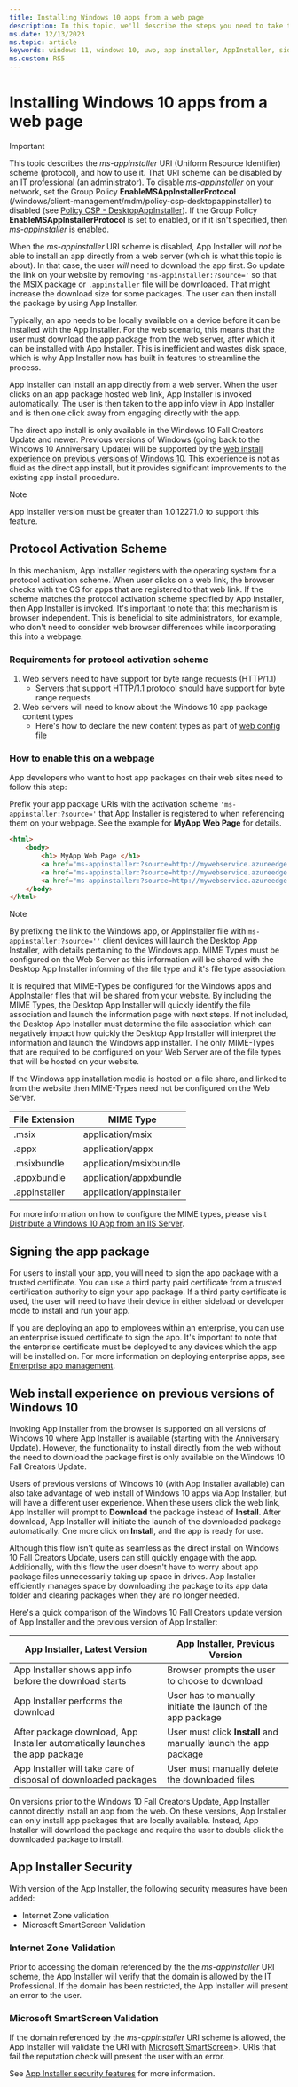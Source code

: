 ```yaml
---
title: Installing Windows 10 apps from a web page
description: In this topic, we'll describe the steps you need to take to allow users to install your apps directly from your web page.
ms.date: 12/13/2023
ms.topic: article
keywords: windows 11, windows 10, uwp, app installer, AppInstaller, sideload, related set, optional packages
ms.custom: RS5
---
```


# Installing Windows 10 apps from a web page

> [!IMPORTANT]
> This topic describes the *ms-appinstaller* URI (Uniform Resource Identifier) scheme (protocol), and how to use it. That URI scheme can be disabled by an IT professional (an administrator). To disable *ms-appinstaller* on your network, set the Group Policy **EnableMSAppInstallerProtocol** (/windows/client-management/mdm/policy-csp-desktopappinstaller) to disabled (see [Policy CSP - DesktopAppInstaller](/windows/client-management/mdm/policy-csp-desktopappinstaller#enablemsappinstallerprotocol)). If the Group Policy **EnableMSAppInstallerProtocol** is set to enabled, or if it isn't specified, then *ms-appinstaller* is enabled.
>
> When the *ms-appinstaller* URI scheme is disabled, App Installer will *not* be able to install an app directly from a web server (which is what this topic is about). In that case, the user *will* need to download the app first. So update the link on your website by removing `'ms-appinstaller:?source='` so that the MSIX package or `.appinstaller` file will be downloaded. That might increase the download size for some packages. The user can then install the package by using App Installer.

Typically, an app needs to be locally available on a device before it can be installed with the App Installer. For the web scenario, this means that the user must download the app package from the web server, after which it can be installed with App Installer. This is inefficient and wastes disk space, which is why App Installer now has built in features to streamline the process.

App Installer can install an app directly from a web server. When the user clicks on an app package hosted web link, App Installer is invoked automatically. The user is then taken to the app info view in App Installer and is then one click away from engaging directly with the app.

The direct app install is only available in the Windows 10 Fall Creators Update and newer. Previous versions of Windows (going back to the Windows 10 Anniversary Update) will be supported by the [web install experience on previous versions of Windows 10](#web-install-experience). This experience is not as fluid as the direct app install, but it provides significant improvements to the existing app install procedure.

> [!NOTE]
> App Installer version must be greater than 1.0.12271.0 to support this feature.

## Protocol Activation Scheme

In this mechanism, App Installer registers with the operating system for a protocol activation scheme. When user clicks on a web link, the browser checks with the OS for apps that are registered to that web link. If the scheme matches the protocol activation scheme specified by App Installer, then App Installer is invoked. It's important to note that this mechanism is browser independent. This is beneficial to site administrators, for example, who don't need to consider web browser differences while incorporating this into a webpage.

### Requirements for protocol activation scheme

1. Web servers need to have support for byte range requests (HTTP/1.1)
    - Servers that support HTTP/1.1 protocol should have support for byte range requests
2. Web servers will need to know about the Windows 10 app package content types
    - Here's how to declare the new content types as part of [web config file](web-install-IIS.md#step-7---configure-the-web-app-for-app-package-mime-types)

### How to enable this on a webpage

App developers who want to host app packages on their web sites need to follow this step:

Prefix your app package URIs with the activation scheme `'ms-appinstaller:?source='` that App Installer is registered to when referencing them on your webpage. See the example for **MyApp Web Page** for details.
``` html
<html>
    <body>
        <h1> MyApp Web Page </h1>
        <a href="ms-appinstaller:?source=http://mywebservice.azureedge.net/HubApp.msix"> Install app package </a>
        <a href="ms-appinstaller:?source=http://mywebservice.azureedge.net/HubAppBundle.msixbundle"> Install app bundle  </a>
        <a href="ms-appinstaller:?source=http://mywebservice.azureedge.net/HubAppSet.appinstaller"> Install related set </a>
    </body>
</html>
```

> [!NOTE]
> By prefixing the link to the Windows app, or AppInstaller file with `ms-appinstaller:?source=''` client devices will launch the Desktop App Installer, with details pertaining to the Windows app. MIME Types must be configured on the Web Server as this information will be shared with the Desktop App Installer informing of the file type and it's file type association.

It is required that MIME-Types be configured for the Windows apps and AppInstaller files that will be shared from your website. By including the MIME Types, the Desktop App Installer will quickly identify the file association and launch the information page with next steps. If not included, the Desktop App Installer must determine the file association which can negatively impact how quickly the Desktop App Installer will interpret the information and launch the Windows app installer. The only MIME-Types that are required to be configured on your Web Server are of the file types that will be hosted on your website.

If the Windows app installation media is hosted on a file share, and linked to from the website then MIME-Types need not be configured on the Web Server. 

| File Extension | MIME Type                |
|----------------|--------------------------|
| .msix          | application/msix         |
| .appx          | application/appx         |
| .msixbundle    | application/msixbundle   |
| .appxbundle    | application/appxbundle   |
| .appinstaller  | application/appinstaller |

For more information on how to configure the MIME types, please visit [Distribute a Windows 10 App from an IIS Server](./web-install-iis.md#step-7---configure-the-web-app-for-app-package-mime-types).

## Signing the app package

For users to install your app, you will need to sign the app package with a trusted certificate. You can use a third party paid certificate from a trusted certification authority to sign your app package. If a third party certificate is used, the user will need to have their device in either sideload or developer mode to install and run your app.

If you are deploying an app to employees within an enterprise, you can use an enterprise issued certificate to sign the app. It's important to note that the enterprise certificate must be deployed to any devices which the app will be installed on. For more information on deploying enterprise apps, see [Enterprise app management](/windows/client-management/mdm/enterprise-app-management).

## Web install experience on previous versions of Windows 10<a name="web-install-experience"></a>

Invoking App Installer from the browser is supported on all versions of Windows 10 where App Installer is available (starting with the Anniversary Update). However, the functionality to install directly from the web without the need to download the package first is only available on the Windows 10 Fall Creators Update.  

Users of previous versions of Windows 10 (with App Installer available) can also take advantage of web install of Windows 10 apps via App Installer, but will have a different user experience. When these users click the web link, App Installer will prompt to **Download** the package instead of **Install**. After download, App Installer will initiate the launch of the downloaded package automatically. One more click on **Install**, and the app is ready for use.

Although this flow isn't quite as seamless as the direct install on Windows 10 Fall Creators Update, users can still quickly engage with the app. Additionally, with this flow the user doesn't have to worry about app package files unnecessarily taking up space in drives. App Installer efficiently manages space by downloading the package to its app data folder and clearing packages when they are no longer needed.

Here's a quick comparison of the Windows 10 Fall Creators update version of App Installer and the previous version of App Installer:

| App Installer, Latest Version | App Installer, Previous Version |
|------------------------------|----------------------------------|
| App Installer shows app info before the download starts | Browser prompts the user to choose to download  |
| App Installer performs the download | User has to manually initiate the launch of the app package |
| After package download, App Installer automatically launches the app package | User must click **Install** and manually launch the app package |
| App Installer will take care of disposal of downloaded packages | User must manually delete the downloaded files |

On versions prior to the Windows 10 Fall Creators Update, App Installer cannot directly install an app from the web. On these versions, App Installer can only install app packages that are locally available. Instead, App Installer will download the package and require the user to double click the downloaded package to install.

## App Installer Security

With version <bugbug> of the App Installer, the following security measures have been added:
* Internet Zone validation
* Microsoft SmartScreen Validation

### Internet Zone Validation

Prior to accessing the domain referenced by the the *ms-appinstaller* URI scheme, the App Installer will verify that the domain is allowed by the IT Professional. If the domain has been restricted, the App Installer will present an error to the user.

### Microsoft SmartScreen Validation

If the domain referenced by the *ms-appinstaller* URI scheme is allowed, the App Installer will validate the URI with [Microsoft SmartScreen](https://learn.microsoft.com/windows/security/operating-system-security/virus-and-threat-protection/microsoft-defender-smartscreen)>. URIs that fail the reputation check will present the user with an error.

See [App Installer security features](./app-installer-security-features.md) for more information.